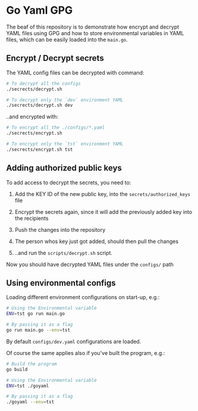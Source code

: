 # Go Yaml GPG

The beaf of this repository is to demonstrate how encrypt and decrypt YAML files using GPG and how to store environmental variables in YAML files, which can be easily loaded into the `main.go`.

## Encrypt / Decrypt secrets

The YAML config files can be decrypted with command:
```sh
# To decrypt all the configs
./secrects/decrypt.sh

# To decrypt only the `dev` environment YAML
./secrects/decrypt.sh dev
```
..and encrypted with:
```sh
# To encrypt all the ./configs/*.yaml
./secrects/encrypt.sh

# To encrypt only the `tst` environment YAML
./secrects/encrypt.sh tst
```


## Adding authorized public keys

To add access to decrypt the secrets, you need to:
1. Add the KEY ID of the new public key, into the `secrets/authorized_keys` file
2. Encrypt the secrets again, since it will add the previously added key into the recipients
3. Push the changes into the repository

4. The person whos key just got added, should then pull the changes
5. ..and run the `scripts/decrypt.sh` script.

Now you should have decrypted YAML files under the `configs/` path

## Using environmental configs

Loading different environment configurations on start-up, e.g.:
```sh
# Using the Environmental variable
ENV=tst go run main.go

# By passing it as a flag
go run main.go --env=tst
```

By default `configs/dev.yaml` configurations are loaded.

Of course the same applies also if you've built the program, e.g.:
```sh
# Build the program
go build

# Using the Environmental variable
ENV=tst ./goyaml

# By passing it as a flag
./goyaml --env=tst
```